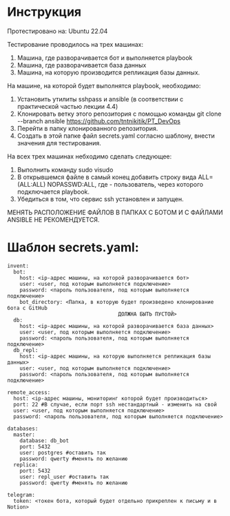 # Инструкция
Протестировано на: Ubuntu 22.04

Тестирование проводилось на трех машинах:
1. Машина, где разворачивается бот и выполняется playbook
2. Машина, где разворачивается база данных
3. Машина, на которую производится репликация базы данных.

На машине, на которой будет выполнятся playbook, необходимо:
1. Установить утилиты sshpass и ansible (в соответствии с практической частью лекции 4.4)
2. Клонировать ветку этого репозитория с помощью команды git clone --branch ansible https://github.com/tntnikitik/PT_DevOps
3. Перейти в папку клонированного репозитория.
4. Создать в этой папке файл secrets.yaml согласно шаблону, внести значения для тестирования.
   
На всех трех машинах небходимо сделать следующее:
1. Выполнить команду sudo visudo
2. В открывшемся файле в самый конец добавить строку вида <user> ALL=(ALL:ALL) NOPASSWD:ALL, где <user> - пользователь, через которого подключается playbook.
3. Убедиться в том, что сервис ssh установлен и запущен.

МЕНЯТЬ РАСПОЛОЖЕНИЕ ФАЙЛОВ В ПАПКАХ С БОТОМ И С ФАЙЛАМИ ANSIBLE НЕ РЕКОМЕНДУЕТСЯ.

# Шаблон secrets.yaml:
```
invent:
  bot:
    host: <ip-адрес машины, на которой разворачивается бот>
    user: <user, под которым выполняется подключение>
    password: <пароль пользователя, под которым выполняется подключение>
    bot_directory: <Папка, в которую будет произведено клонирование бота с GitHub
								    ДОЛЖНА БЫТЬ ПУСТОЙ>
  db:
    host: <ip-адрес машины, на которой разворачивается база данных>
    user: <user, под которым выполняется подключение>
    password: <пароль пользователя, под которым выполняется подключение>
  db_repl:
    host: <ip-адрес машины, на которую выполняется репликация базы данных>
    user: <user, под которым выполняется подключение>
    password: <пароль пользователя, под которым выполняется подключение>

remote_access:
  host: <ip-адрес машины, мониторинг которой будет производиться>
  port: 22 #В случае, если порт ssh нестандартный - изменить на свой
  user: <user, под которым выполняется подключение>
  password: <пароль пользователя, под которым выполняется подключение>

databases:
  master:
    database: db_bot
    port: 5432
    user: postgres #оставить так
    password: qwerty #менять по желанию
  replica:
    port: 5432
    user: repl_user #оставить так
    password: qwerty #менять по желанию

telegram:
  token: <токен бота, который будет отдельно прикреплен к письму и в Notion>
```
